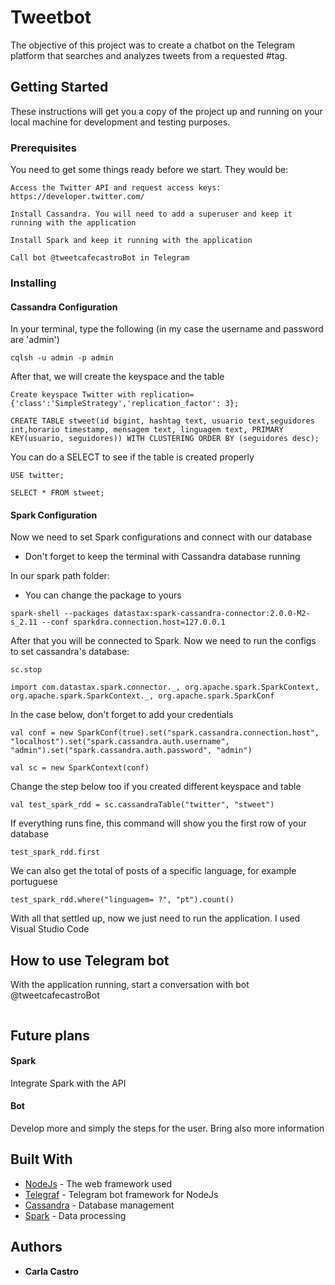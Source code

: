 
# Tweetbot

The objective of this project was to create a chatbot on the Telegram platform that searches and analyzes tweets from a requested #tag.

## Getting Started

These instructions will get you a copy of the project up and running on your local machine for development and testing purposes.

### Prerequisites

You need to get some things ready before we start. They would be:

```
Access the Twitter API and request access keys: https://developer.twitter.com/
```
```
Install Cassandra. You will need to add a superuser and keep it running with the application
```
```
Install Spark and keep it running with the application
```
```
Call bot @tweetcafecastroBot in Telegram
```

### Installing

#### Cassandra Configuration
In your terminal, type the following (in my case the username and password are 'admin')

```
cqlsh -u admin -p admin
```
After that, we will create the keyspace and the table

```
Create keyspace Twitter with replication={'class':'SimpleStrategy','replication_factor': 3};
```
```
CREATE TABLE stweet(id bigint, hashtag text, usuario text,seguidores int,horario timestamp, mensagem text, linguagem text, PRIMARY KEY(usuario, seguidores)) WITH CLUSTERING ORDER BY (seguidores desc);
```
You can do a SELECT to see if the table is created properly

```
USE twitter;
```
```
SELECT * FROM stweet;
```
#### Spark Configuration

Now we need to set Spark configurations and connect with our database
* Don't forget to keep the terminal with Cassandra database running

In our spark path folder:
* You can change the package to yours

```
spark-shell --packages datastax:spark-cassandra-connector:2.0.0-M2-s_2.11 --conf sparkdra.connection.host=127.0.0.1
```
After that you will be connected to Spark. Now we need to run the configs to set cassandra's database:

```
sc.stop
```
```
import com.datastax.spark.connector._, org.apache.spark.SparkContext, org.apache.spark.SparkContext._, org.apache.spark.SparkConf 
``` 

In the case below, don't forget to add your credentials

```
val conf = new SparkConf(true).set("spark.cassandra.connection.host", "localhost").set("spark.cassandra.auth.username", "admin").set("spark.cassandra.auth.password", "admin")
```
```
val sc = new SparkContext(conf)

```
Change the step below too if you created different keyspace and table

```
val test_spark_rdd = sc.cassandraTable("twitter", "stweet")

```
If everything runs fine, this command will show you the first row of your database

```
test_spark_rdd.first
```
We can also get the total of posts of a specific language, for example portuguese

```
test_spark_rdd.where("linguagem= ?", "pt").count() 
```

With all that settled up, now we just need to run the application. I used Visual Studio Code

## How to use Telegram bot

With the application running, start a conversation with bot @tweetcafecastroBot

```

```
## Future plans

#### Spark
Integrate Spark with the API

#### Bot
Develop more and simply the steps for the user. Bring also more information

## Built With

* [NodeJs](https://nodejs.org/en/) - The web framework used
* [Telegraf](https://github.com/telegraf/telegraf) - Telegram bot framework for NodeJs
* [Cassandra](https://cassandra.apache.org/) - Database management
* [Spark](https://spark.apache.org/) - Data processing

## Authors

* **Carla Castro** 

